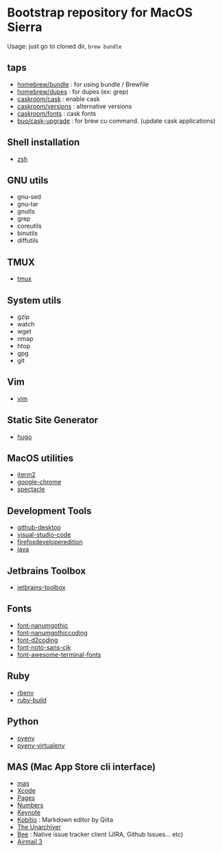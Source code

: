# Bootstrap repository for MacOS Sierra

Usage: just go to cloned dir, ```brew bundle```

## taps
* [homebrew/bundle](https://github.com/Homebrew/homebrew-bundle) : for using bundle / Brewfile
* [homebrew/dupes](https://github.com/Homebrew/homebrew-dupes) : for dupes (ex: grep)
* [caskroom/cask](https://caskroom.github.io) : enable cask
* [caskroom/versions](https://github.com/caskroom/homebrew-versions) : alternative versions
* [caskroom/fonts](https://github.com/caskroom/homebrew-fonts) : cask fonts
* [buo/cask-upgrade](https://github.com/buo/homebrew-cask-upgrade) : for brew cu command. (update cask applications)

## Shell installation
* [zsh](http://www.zsh.org)

## GNU utils
* gnu-sed
* gnu-tar
* gnutls
* grep
* coreutils
* binutils
* diffutils

## TMUX
* [tmux](https://tmux.github.io)

## System utils
* gzip
* watch
* wget
* nmap
* htop
* gpg
* git

## Vim
* [vim](http://www.vim.org)

## Static Site Generator
* [hugo](https://gohugo.io)

## MacOS utilities
* [iterm2](https://www.iterm2.com)
* [google-chrome](https://www.google.com/chrome/)
* [spectacle](https://www.spectacleapp.com)

## Development Tools
* [github-desktop](https://desktop.github.com)
* [visual-studio-code](https://code.visualstudio.com)
* [firefoxdeveloperedition](https://www.mozilla.org/firefox/developer/)
* [java](http://www.oracle.com/technetwork/java/index.html)

## Jetbrains Toolbox
* [jetbrains-toolbox](https://www.jetbrains.com/toolbox/)

## Fonts
* [font-nanumgothic](http://hangeul.naver.com/font)
* [font-nanumgothiccoding](https://github.com/naver/nanumfont)
* [font-d2coding](https://github.com/naver/d2codingfont)
* [font-noto-sans-cjk](https://www.google.com/get/noto/help/cjk/)
* [font-awesome-terminal-fonts](https://github.com/gabrielelana/awesome-terminal-fonts)

## Ruby
* [rbenv](https://github.com/rbenv/rbenv)
* [ruby-build](https://github.com/rbenv/ruby-build#readme)

## Python
* [pyenv](https://github.com/yyuu/pyenv)
* [pyenv-virtualenv](https://github.com/yyuu/pyenv-virtualenv)

## MAS (Mac App Store cli interface)
* [mas](https://github.com/mas-cli/mas)
* [Xcode](https://developer.apple.com/xcode/)
* [Pages](http://www.apple.com/pages/)
* [Numbers](http://www.apple.com/numbers/)
* [Keynote](http://www.apple.com/keynote/)
* [Kobitio](http://kobito.qiita.com) : Markdown editor by Qiita
* [The Unarchiver](http://unarchiver.c3.cx/unarchiver)
* [Bee](http://www.neat.io/bee/) : Native issue tracker client (JIRA, Github Issues... etc)
* [Airmail 3](http://airmailapp.com)
